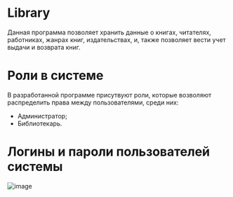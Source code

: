 # Library

Данная программа позволяет хранить данные о книгах, читателях, работниках, жанрах книг, издательствах, и, также позволяет вести учет выдачи и возврата книг.

# Роли в системе

В разработанной программе присутвуют роли, которые возволяют распределить права между пользователями, среди них: 

- Администратор;
- Библиотекарь.

# Логины и пароли пользователей системы

![image](https://github.com/hellbodyy/Library/assets/153918160/2710bcf0-d872-4ae7-a6ed-570be1bab8f9)
